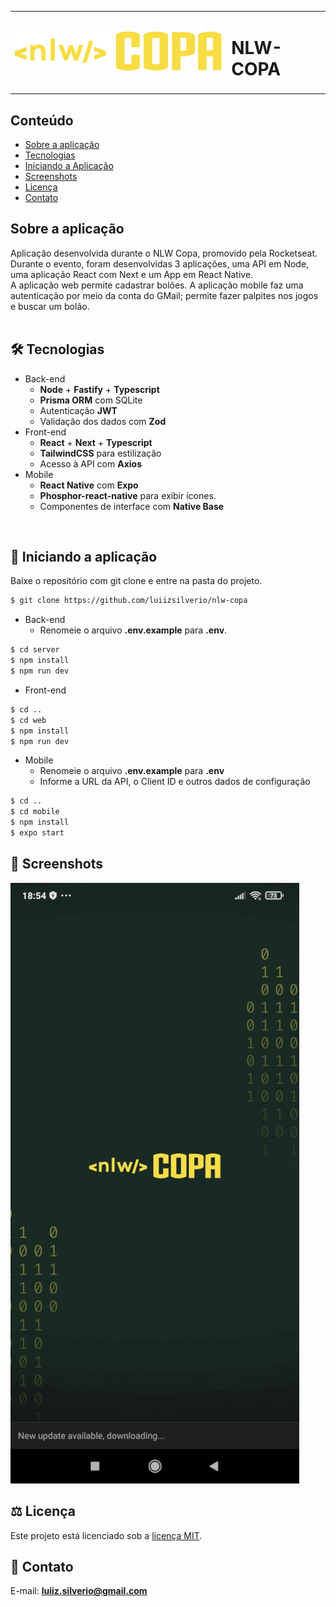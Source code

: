 <table>
  <tr>
    <td><img src="https://github.com/luiizsilverio/nlw-copa/blob/master/web/src/assets/logo.svg" /></td>
    <td><h1>NLW-COPA</h1></td>
  </tr>
</table>

## Conteúdo
* [Sobre a aplicação](#sobre-a-aplicação)
* [Tecnologias](#hammer_and_wrench-tecnologias)
* [Iniciando a Aplicação](#car-Iniciando-a-aplicação)
* [Screenshots](#camera_flash-screenshots)
* [Licença](#balance_scale-licença)
* [Contato](#email-contato)

## Sobre a aplicação
Aplicação desenvolvida durante o NLW Copa, promovido pela Rocketseat.<br />
Durante o evento, foram desenvolvidas 3 aplicações, uma API em Node, uma aplicação React com Next e um App em React Native.<br />
A aplicação web permite cadastrar bolões. A aplicação mobile faz uma autenticação por meio da conta do GMail; permite fazer palpites nos jogos e buscar um bolão.<br />
<br />

## :hammer_and_wrench: Tecnologias
* Back-end
  * __Node__ + __Fastify__ + __Typescript__
  * __Prisma ORM__ com SQLite
  * Autenticação __JWT__
  * Validação dos dados com __Zod__
* Front-end
  * __React__ + __Next__ + __Typescript__
  * __TailwindCSS__ para estilização
  * Acesso à API com __Axios__
* Mobile
  * __React Native__ com __Expo__
  * __Phosphor-react-native__ para exibir ícones.
  * Componentes de interface com __Native Base__
<br />

## :car: Iniciando a aplicação
Baixe o repositório com git clone e entre na pasta do projeto.
```bash
$ git clone https://github.com/luiizsilverio/nlw-copa
```
* Back-end
  * Renomeie o arquivo __.env.example__ para __.env__.
```bash
$ cd server
$ npm install
$ npm run dev
```
* Front-end
```bash
$ cd ..
$ cd web
$ npm install
$ npm run dev
```
* Mobile
  * Renomeie o arquivo __.env.example__ para __.env__
  * Informe a URL da API, o Client ID e outros dados de configuração
```bash
$ cd ..
$ cd mobile
$ npm install
$ expo start
```

## :camera_flash: Screenshots
![](https://github.com/luiizsilverio/nlw-copa/blob/master/mobile/assets/nlw-copa.gif)

## :balance_scale: Licença
Este projeto está licenciado sob a [licença MIT](LICENSE).

## :email: Contato

E-mail: [**luiiz.silverio@gmail.com**](mailto:luiiz.silverio@gmail.com)
